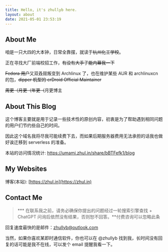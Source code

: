 ```yaml
---
title: Hello, it's zhullyb here.
layout: about
date: 2021-05-01 23:53:19
---
```


## About Me

咱是一只大四的大本钟，日常全靠摆，就读于~~杭州化工学校~~。

正在寻找大厂前端校招工作，~~有没有大手子能内幕我一下~~

~~Fedora 用户~~又双叒叕叛变到 Archlinux 了，也在维护某些 AUR 和 archlinuxcn 的包，~~dipper 机型的 crDroid Official Maintainer~~

~~周更（月更（年更（~~月更博主

## About This Blog

这个博客主要就是用于记录一些技术性的原创内容，初衷是为了帮助遇到相同问题的用户们节约些自己的时间。

因此这个域名我将尽我可能续费下去，而如果后期服务器费用无法承担的话我也做好诶迁移到 serverless 的准备。

本站的访问情况统计: https://umami.zhul.in/share/bBTFefk1/blog

## My Websites

博客(本站): [https://zhul.in](https://zhul.in)

## Contact Me

> **\* 在联系我之前，请务必确保你提出的问题经过一轮搜索引擎查找 + ChatGPT 问询后依然没有结果，否则恕不回答。**付费咨询可以忽略此条

回复速度最快的是邮件：zhullyb@outlook.com

当然，如果你喜欢某即时通信软件，你也可以在 @zhullyb 找到我，长时间没有回复的话可能是我不在线，可以发个 email 提醒我看一下。
